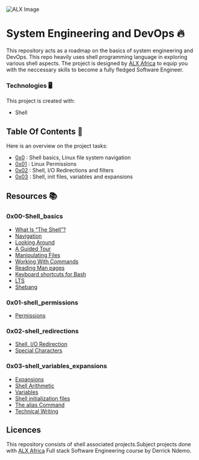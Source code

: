 ![ALX Image](https://camo.githubusercontent.com/1c0e1c08aa5a3963ec2b98cad353dd0d2c1f468a38498e892e1c4d7b18896e83/68747470733a2f2f6173736574732e696d6167696e61626c65667574757265732e636f6d2f6d656469612f696d616765732f414c585f4c6f676f2e6d61782d323030783135302e706e67)

# System Engineering and DevOps 🔥
This repository acts as a roadmap on the basics of system engineering and DevOps. This repo heavily uses shell programming language in exploring various shell aspects. The project is designed by [ALX Africa](https://www.alxafrica.com/software-engineering-2022/) to equip you with the neccessary skills to become a fully fledged Software Engineer. 

### Technologies 🖥️
This project is created with:
* Shell

## Table Of Contents 📖
Here is an  overview on the project tasks:
* [0x0](https://github.com/Derrick-ndemo/alx-system_engineering-devops#0x00-shell_basics) : Shell basics, Linux file system navigation
* [0x01](https://github.com/Derrick-ndemo/alx-system_engineering-devops#0x01-shell_permissions) : Linux Permissions
* [0x02](https://github.com/Derrick-ndemo/alx-system_engineering-devops#0x02-shell_redirections) :  Shell, I/O Redirections and filters
* [0x03](https://github.com/Derrick-ndemo/alx-system_engineering-devops#0x03-shell_variables_expansions) : Shell, init files, variables and expansions

## Resources 📚
### 0x00-Shell_basics
  * [What Is “The Shell”?](http://linuxcommand.org/lc3_lts0010.php)
  * [Navigation](http://linuxcommand.org/lc3_lts0020.php)
  * [Looking Around](http://linuxcommand.org/lc3_lts0030.php)
  * [A Guided Tour](http://linuxcommand.org/lc3_lts0040.php)
  * [Manipulating Files](http://linuxcommand.org/lc3_lts0050.php)
  * [Working With Commands](http://linuxcommand.org/lc3_lts0060.php)
  * [Reading Man pages](http://linuxcommand.org/lc3_man_pages/man1.html)
  * [Keyboard shortcuts for Bash](https://www.howtogeek.com/howto/ubuntu/keyboard-shortcuts-for-bash-command-shell-for-ubuntu-debian-suse-redhat-linux-etc/)
  * [LTS](https://wiki.ubuntu.com/LTS)
  * [Shebang](https://en.wikipedia.org/wiki/Shebang_%28Unix%29)

### 0x01-shell_permissions
  * [Permissions](http://linuxcommand.org/lc3_lts0090.php)

### 0x02-shell_redirections
  * [Shell, I/O Redirection](http://linuxcommand.org/lc3_lts0070.php)
  * [Special Characters](http://mywiki.wooledge.org/BashGuide/SpecialCharacters)

### 0x03-shell_variables_expansions
  * [Expansions](http://linuxcommand.org/lc3_lts0080.php)
  * [Shell Arithmetic](https://www.gnu.org/software/bash/manual/html_node/Shell-Arithmetic.html)
  * [Variables](https://tldp.org/LDP/Bash-Beginners-Guide/html/sect_03_02.html)
  * [Shell initialization files](https://tldp.org/LDP/Bash-Beginners-Guide/html/sect_03_01.html)
  * [The alias Command](http://www.linfo.org/alias.html)
  * [Technical Writing](https://s3.amazonaws.com/alx-intranet.hbtn.io/uploads/misc/2021/6/9112669886fd446a2aa3113c31319d1f468dc160.pdf?X-Amz-Algorithm=AWS4-HMAC-SHA256&X-Amz-Credential=AKIARDDGGGOUSBVO6H7D%2F20221013%2Fus-east-1%2Fs3%2Faws4_request&X-Amz-Date=20221013T184034Z&X-Amz-Expires=86400&X-Amz-SignedHeaders=host&X-Amz-Signature=77a299811e7c1be058bae8de03a630e11b8f9b9ec84cfb9d676a138e79aa0948)

## Licences
This repository consists of shell associated projects.Subject projects done with [ALX Africa](https://www.alxafrica.com/software-engineering-2022/) Full stack Software Engineering course by Derrick Ndemo.
